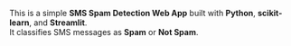 This is a simple **SMS Spam Detection Web App** built with **Python**, **scikit-learn**, and **Streamlit**.  
It classifies SMS messages as **Spam** or **Not Spam**.
